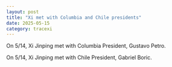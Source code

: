 ```yaml
---
layout: post
title: "Xi met with Columbia and Chile presidents"
date: 2025-05-15
category: tracexi
---
```


On 5/14, Xi Jinping met with Columbia President, Gustavo Petro.

On 5/14, Xi Jinping met with Chile President, Gabriel Boric.